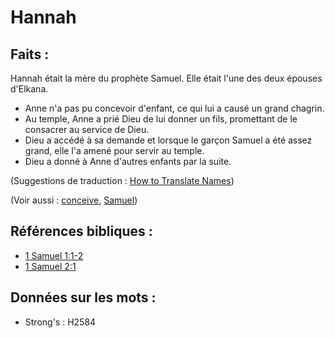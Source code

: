 # Hannah

## Faits :

Hannah était la mère du prophète Samuel. Elle était l'une des deux épouses d'Elkana.

* Anne n'a pas pu concevoir d'enfant, ce qui lui a causé un grand chagrin.
* Au temple, Anne a prié Dieu de lui donner un fils, promettant de le consacrer au service de Dieu.
* Dieu a accédé à sa demande et lorsque le garçon Samuel a été assez grand, elle l'a amené pour servir au temple.
* Dieu a donné à Anne d'autres enfants par la suite.

(Suggestions de traduction : [How to Translate Names](rc://en/ta/man/translate/translate-names))

(Voir aussi : [conceive](../other/conceive.md), [Samuel](../names/samuel.md))

## Références bibliques :

* [1 Samuel 1:1-2](rc://en/tn/help/1sa/01/01)
* [1 Samuel 2:1](rc://en/tn/help/1sa/02/1)

## Données sur les mots :

* Strong's : H2584
